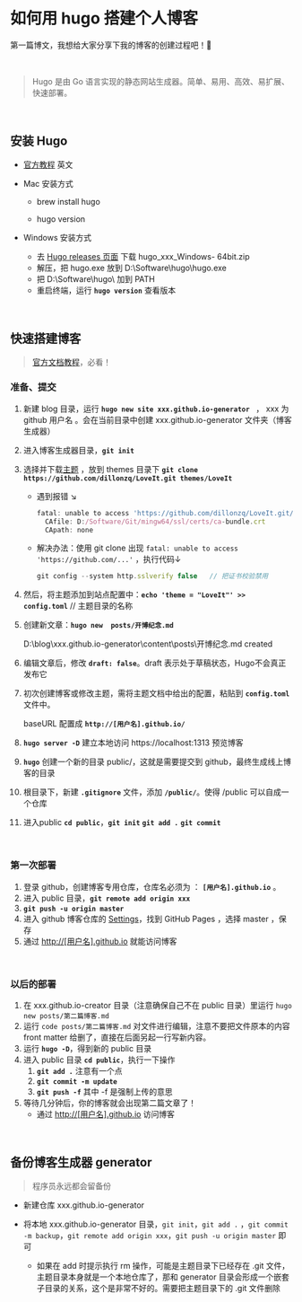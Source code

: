 # 如何用 hugo 搭建个人博客


第一篇博文，我想给大家分享下我的博客的创建过程吧！:1st_place_medal:<!--more--> 

​	

>   Hugo 是由 Go 语言实现的静态网站生成器。简单、易用、高效、易扩展、快速部署。

​	

## 安装 Hugo

+   [官方教程](https://gohugo.io/getting-started/installing)  英文

+   Mac 安装方式
    +   brew install hugo 

    +   hugo version 

+   Windows 安装方式 
    +   去 [Hugo releases 页面](https://github.com/gohugoio/hugo/releases) 下载 hugo_xxx_Windows- 64bit.zip 
    +   解压，把 hugo.exe 放到 D:\Software\hugo\hugo.exe 
    +   把 D:\Software\hugo\ 加到 PATH
    +   重启终端，运行 **`hugo version`** 查看版本



​	

## 快速搭建博客

>   [官方文档教程](https://gohugo.io/getting-started/quick-start/)，必看！ 

### 准备、提交

1.  新建 blog 目录，运行 **`hugo new site xxx.github.io-generator `**  ， xxx 为 github 用户名 。会在当前目录中创建 xxx.github.io-generator 文件夹（博客生成器）

2.  进入博客生成器目录，**`git init`**

3.  选择并下载[主题](https://themes.gohugo.io/) ，放到 themes 目录下 **`git clone https://github.com/dillonzq/LoveIt.git themes/LoveIt`**

    +   遇到报错 ↘

        ```js
        fatal: unable to access 'https://github.com/dillonzq/LoveIt.git/': error setting certificate verify locations:
          CAfile: D:/Software/Git/mingw64/ssl/certs/ca-bundle.crt
          CApath: none
        ```

    +   解决办法：使用 git clone 出现 `fatal: unable to access 'https://github.com/...'` ，执行代码 ​↓

        ```js
        git config --system http.sslverify false   // 把证书校验禁用 
        ```

        

4.  然后，将主题添加到站点配置中：**`echo 'theme = "LoveIt"' >> config.toml`**   // 主题目录的名称

5.  创建新文章：**`hugo new  posts/开博纪念.md `**

    D:\blog\xxx.github.io-generator\content\posts\开博纪念.md created

6.  编辑文章后，修改 **`draft: false`**。draft 表示处于草稿状态，Hugo不会真正发布它

7.  初次创建博客或修改主题，需将主题文档中给出的配置，粘贴到 **`config.toml`** 文件中。

    baseURL 配置成 **`http://[用户名].github.io/`**

8.  **`hugo server -D`**  建立本地访问 https://localhost:1313 预览博客 

9.  **`hugo`**   创建一个新的目录  public/，这就是需要提交到 github，最终生成线上博客的目录

10.  根目录下，新建 **`.gitignore`** 文件，添加 **`/public/`**。使得 /public 可以自成一个仓库

11.  进入public **`cd public`**，**`git init`**   **`git add .`**    **`git commit`**



​	

### 第一次部署

1.  登录 github，创建博客专用仓库，仓库名必须为 ： **`[用户名].github.io`** 。
2.  进入 public 目录，**`git remote add origin xxx`**
3.  **`git push -u origin master`**   
4.  进入 github 博客仓库的 [Settings](https://github.com/samrks/samrks.github.io/settings)，找到 GitHub Pages ，选择 master ，保存
5.  通过 [http://[用户名].github.io](http://xxx.github.io) 就能访问博客 



​	

### 以后的部署

1.  在 xxx.github.io-creator 目录（注意确保自己不在 public 目录）里运行 `hugo new posts/第二篇博客.md`
2.  运行 `code posts/第二篇博客.md` 对文件进行编辑，注意不要把文件原本的内容 front matter 给删了，直接在后面另起一行写新内容。
3.  运行 **`hugo -D`**，得到新的 public 目录
4.  进入 public 目录 **`cd public`**，执行一下操作
    1.  **`git add .`** 注意有一个点
    2.  **`git commit -m update`**
    3.  **`git push -f`** 其中 -f 是强制上传的意思
5.  等待几分钟后，你的博客就会出现第二篇文章了！
    +   通过 [http://[用户名].github.io](http://xxx.github.io) 访问博客 



​	

## 备份博客生成器 generator

>   程序员永远都会留备份

+   新建仓库 xxx.github.io-generator

+   将本地 xxx.github.io-generator 目录，`git init`，`git add .` ，`git commit -m backup`，`git remote add origin xxx`，`git push -u origin master`  即可
    +   如果在 add 时提示执行  rm 操作，可能是主题目录下已经存在 .git 文件，主题目录本身就是一个本地仓库了，那和 generator 目录会形成一个嵌套子目录的关系，这个是非常不好的。需要把主题目录下的 .git 文件删除








